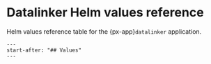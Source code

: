 ```{px-app-values} datalinker
```

# Datalinker Helm values reference

Helm values reference table for the {px-app}`datalinker` application.

```{include} ../../../services/datalinker/README.md
---
start-after: "## Values"
---
```
